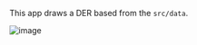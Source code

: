 This app draws a DER based from the `src/data`.

![image](https://user-images.githubusercontent.com/49006462/178804692-3cd5f32e-36cd-4718-8765-249cff4e8398.png)
